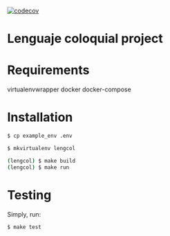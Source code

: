 [![codecov](https://codecov.io/gh/bartsanchez/lengcol/branch/master/graph/badge.svg)](https://codecov.io/gh/bartsanchez/lengcol)

# Lenguaje coloquial project

# Requirements

virtualenvwrapper
docker
docker-compose

# Installation

```sh
$ cp example_env .env

$ mkvirtualenv lengcol

(lengcol) $ make build
(lengcol) $ make run
```

# Testing

Simply, run:

```sh
$ make test
```
